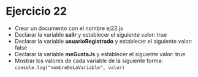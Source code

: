 # Ejercicio 22

* Crear un documento con el nombre ej22.js
* Declarar la variable **salir** y establecer el siguiente valor: true
* Declarar la variable **usuarioRegistrado** y establecer el siguiente valor: false
* Declarar la variable **meGustaJs** y establecer el siguiente valor: true
* Mostrar los valores de cada variable de la siguiente forma:
  `console.log("nombreDeLaVariable", valor)`